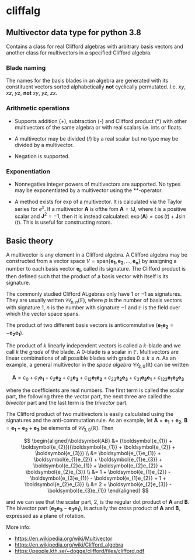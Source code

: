 # cliffalg

## Multivector data type for python 3.8

Contains a class for real Clifford algebras with arbitrary basis vectors and another class for multivectors in a specified Clifford algebra.

### Blade naming

The names for the basis blades in an algebra are generated with its constituent vectors sorted alphabetically **not** cyclically permutated. I.e. $xy$, $xz$, $yz$, **not** $xy$, $yz$, $zx$.

### Arithmetic operations

+ Supports addition (+), subtraction (-) and Clifford product (*) with other multivectors of the same algebra or with real scalars i.e. ints or floats.

+ A multivector may be divided (/) by a real scalar but no type may be divided by a multivector.

+ Negation is supported.

### Exponentiation

+ Nonnegative integer powers of multivectors are supported. No types may be exponentiated by a multivector using the **-operator.

+ A method exists for exp of a multivector. It is calculated via the Taylor series for $e^{x}$. If a multivector $\boldsymbol{A}$ is ofthe fom $\boldsymbol{A} = t\boldsymbol{J}$, where $t$ is a positive scalar and $\boldsymbol{J}^{2} = -1$, then it is instead calculated: $\exp(\boldsymbol{A}) = \cos(t) + \boldsymbol{J}\sin(t)$. This is useful for constructing rotors.

## Basic theory

A multivector is any element in a Clifford algebra. A Clifford algebra may be constructed from a vector space $V = \text{span}\left\{\boldsymbol{e_{1}},\boldsymbol{e_{2}},\dots,\boldsymbol{e_{n}}\right\}$ by assigning a number to each basis vector $\boldsymbol{e_{i}}$, called its signature. The Clifford product is then defined such that the product of a basis vector with itself is its signature.

The commonly studied Clifford ALgebras only have $1$ or $-1$ as signatures. They are usually written $\mathcal{Cl}_{p,n}(\mathbb{F})$, where $p$ is the number of basis vectors with signature $1$, $n$ is the number with signature $-1$ and $\mathbb{F}$ is the field over which the vector space spans.

The product of two different basis vectors is anticommutative ($\boldsymbol{e_{1}e_{2}} = -\boldsymbol{e_{2}e_{1}}$).

The product of $k$ linearly independent vectors is called a $k$-blade and we call $k$ the *grade* of the blade. A $0$-blade is a scalar in $\mathbb{F}$. Multivectors are linear combinations of all possible blades with grades $0\le k \le n$. As an example, a general multivector in the *space algebra* $\mathcal{Cl}_{3,0}(\mathbb{R})$ can be written

$$ \boldsymbol{A} = c_{0} + c_{1}\boldsymbol{e_{1}} + c_{2}\boldsymbol{e_{2}} + c_{3}\boldsymbol{e_{3}} + c_{12}\boldsymbol{e_{1}e_{2}} + c_{23}\boldsymbol{e_{2}e_{3}} + c_{31}\boldsymbol{e_{3}e_{1}} + c_{123}\boldsymbol{e_{1}e_{2}e_{3}} $$

where the coefficients are real numbers. The first term is called the scalar part, the following three the vector part, the next three are called the *bivector* part and the last term is the *trivector* part.

The Clifford product of two multivectors is easily calculated using the signatures and the anti-commutation rule. As an example, let $\boldsymbol{A} = \boldsymbol{e_{1}}+\boldsymbol{e_{2}}$, $\boldsymbol{B} = \boldsymbol{e_{1}}+\boldsymbol{e_{2}}+\boldsymbol{e_{3}}$ be elements of $\mathcal{Cl}_{3,0}(\mathbb{R})$. Then

$$
\begin{aligned}\boldsymbol{AB} &= (\boldsymbol{e_{1}} + \boldsymbol{e_{2}})(\boldsymbol{e_{1}} + \boldsymbol{e_{2}} + \boldsymbol{e_{3}}) \\
&= \boldsymbol{e_{1}e_{1}} + \boldsymbol{e_{1}e_{2}} + \boldsymbol{e_{1}e_{3}} + \boldsymbol{e_{2}e_{1}} + \boldsymbol{e_{2}e_{2}} + \boldsymbol{e_{2}e_{3}} \\
&= 1 + \boldsymbol{e_{1}e_{2}} - \boldsymbol{e_{3}e_{1}} - \boldsymbol{e_{1}e_{2}} + 1 + \boldsymbol{e_{2}e_{3}} \\
&= 2 + \boldsymbol{e_{2}e_{3}} - \boldsymbol{e_{3}e_{1}}
\end{aligned}
$$

and we can see that the scalar part, 2, is the regular dot product of $\boldsymbol{A}$ and $\boldsymbol{B}$. The bivector part $(\boldsymbol{e_{2}e_{3}} - \boldsymbol{e_{3}e_{1}})$, is actually the cross product of $\boldsymbol{A}$ and $\boldsymbol{B}$, expressed as a plane of rotation.

More info:

+ <https://en.wikipedia.org/wiki/Multivector>
+ <https://en.wikipedia.org/wiki/Clifford_algebra>
+ <https://people.kth.se/~dogge/clifford/files/clifford.pdf>
